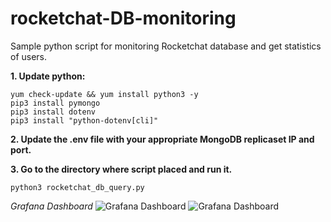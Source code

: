 # rocketchat-DB-monitoring

Sample python script for monitoring Rocketchat database and get statistics of users.


**1. Update python:**
```
yum check-update && yum install python3 -y
pip3 install pymongo
pip3 install dotenv
pip3 install "python-dotenv[cli]"
```
**2. Update the .env file with your appropriate MongoDB replicaset IP and port.**

**3. Go to the directory where script placed and run it.**
```
python3 rocketchat_db_query.py
```

*Grafana Dashboard*
![Grafana Dashboard](https://grafana.com/api/dashboards/15364/images/11401/image)
![Grafana Dashboard](https://grafana.com/api/dashboards/15364/images/11397/image)
